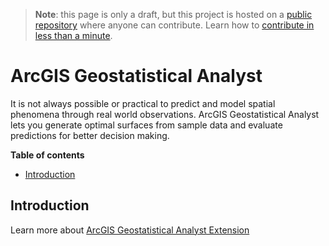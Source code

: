 > **Note**: this page is only a draft, but this project is hosted on a [public repository](https://github.com/hhkaos/awesome-arcgis) where anyone can contribute. Learn how to [contribute in less than a minute](https://github.com/hhkaos/awesome-arcgis/blob/master/CONTRIBUTING.md#contributions).

# ArcGIS Geostatistical Analyst

It is not always possible or practical to predict and model spatial phenomena through real world observations. ArcGIS Geostatistical Analyst lets you generate optimal surfaces from sample data and evaluate predictions for better decision making.


<!-- START doctoc generated TOC please keep comment here to allow auto update -->
<!-- DON'T EDIT THIS SECTION, INSTEAD RE-RUN doctoc TO UPDATE -->
**Table of contents**

- [Introduction](#introduction)

<!-- END doctoc generated TOC please keep comment here to allow auto update -->

## Introduction

Learn more about [ArcGIS Geostatistical Analyst Extension](https://www.esri.com/en-us/arcgis/products/geostatistical-analyst/overview)
